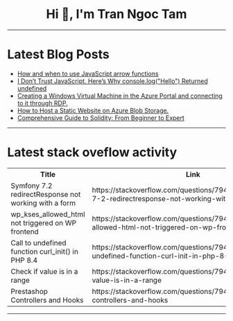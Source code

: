 <h1 align="center">Hi 👋, I'm Tran Ngoc Tam</h1>

---

# Latest Blog Posts 
<!-- BLOG-POST-LIST:START -->
- [How and when to use JavaScript arrow functions](https://dev.to/logrocket/how-and-when-to-use-javascript-arrow-functions-2gbg)
- [I Don’t Trust JavaScript. Here’s Why console.log&lpar;&quot;Hello&quot;&rpar; Returned undefined](https://dev.to/byte-sized-news/i-dont-trust-javascript-heres-why-consoleloghello-returned-undefined-3cam)
- [Creating a Windows Virtual Machine in the Azure Portal and connecting to it through RDP.](https://dev.to/nonny/creating-a-windows-virtual-machine-in-the-azure-portal-and-connecting-to-it-through-rdp-153g)
- [How to Host a Static Website on Azure Blob Storage.](https://dev.to/nonny/how-to-host-a-static-website-on-azure-blob-storage-1gn7)
- [Comprehensive Guide to Solidity: From Beginner to Expert](https://dev.to/ajtech0001/comprehensive-guide-to-solidity-from-beginner-to-expert-5b44)
<!-- BLOG-POST-LIST:END -->

---

# Latest stack oveflow activity
<table>
  <tr><th>Title</th><th>Link</th></tr>
  <!-- STACKOVERFLOW:START --><tr><td>Symfony 7.2 redirectResponse not working with a form</td><td>https://stackoverflow.com/questions/79464489/symfony-7-2-redirectresponse-not-working-with-a-form</td></tr><tr><td>wp_kses_allowed_html not triggered on WP frontend</td><td>https://stackoverflow.com/questions/79464260/wp-kses-allowed-html-not-triggered-on-wp-frontend</td></tr><tr><td>Call to undefined function curl_init&lpar;&rpar; in PHP 8.4</td><td>https://stackoverflow.com/questions/79464177/call-to-undefined-function-curl-init-in-php-8-4</td></tr><tr><td>Check if value is in a range</td><td>https://stackoverflow.com/questions/79464105/check-if-value-is-in-a-range</td></tr><tr><td>Prestashop Controllers and Hooks</td><td>https://stackoverflow.com/questions/79463919/prestashop-controllers-and-hooks</td></tr><!-- STACKOVERFLOW:END -->
</table>

---


